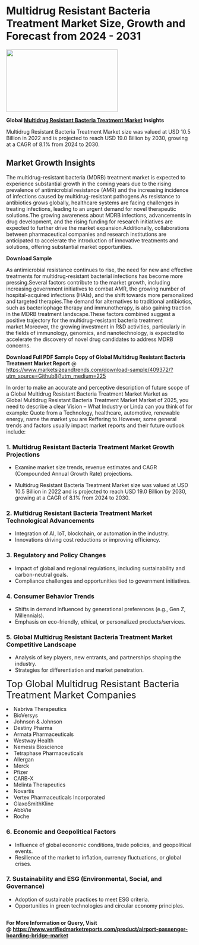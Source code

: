 <H1>Multidrug Resistant Bacteria Treatment Market Size, Growth and Forecast from 2024 - 2031</H1><img class="aligncenter size-medium wp-image-584254" src="https://thirdeyenews.in/wp-content/uploads/2024/09/Global-Market-Research-300x168.jpeg" alt="" width="300" height="168" /><p><strong>Global&nbsp;<a href="https://www.marketsizeandtrends.com/download-sample/409372/?utm_source=Github8j?utm_medium=225">Multidrug Resistant Bacteria Treatment Market</a> Insights</strong></p><p>Multidrug Resistant Bacteria Treatment Market size was valued at USD 10.5 Billion in 2022 and is projected to reach USD 19.0 Billion by 2030, growing at a CAGR of 8.1% from 2024 to 2030.</p><p><h2>Market Growth Insights</h2> <p>The multidrug-resistant bacteria (MDRB) treatment market is expected to experience substantial growth in the coming years due to the rising prevalence of antimicrobial resistance (AMR) and the increasing incidence of infections caused by multidrug-resistant pathogens.As resistance to antibiotics grows globally, healthcare systems are facing challenges in treating infections, leading to an urgent demand for novel therapeutic solutions.The growing awareness about MDRB infections, advancements in drug development, and the rising funding for research initiatives are expected to further drive the market expansion.Additionally, collaborations between pharmaceutical companies and research institutions are anticipated to accelerate the introduction of innovative treatments and solutions, offering substantial market opportunities.</p> <p><strong>Download Sample</strong></p> <p>As antimicrobial resistance continues to rise, the need for new and effective treatments for multidrug-resistant bacterial infections has become more pressing.Several factors contribute to the market growth, including increasing government initiatives to combat AMR, the growing number of hospital-acquired infections (HAIs), and the shift towards more personalized and targeted therapies.The demand for alternatives to traditional antibiotics, such as bacteriophage therapy and immunotherapy, is also gaining traction in the MDRB treatment landscape.These factors combined suggest a positive trajectory for the multidrug-resistant bacteria treatment market.Moreover, the growing investment in R&D activities, particularly in the fields of immunology, genomics, and nanotechnology, is expected to accelerate the discovery of novel drug candidates to address MDRB concerns.</p> <p><span class=""><strong>Download Full PDF Sample Copy of Global Multidrug Resistant Bacteria Treatment Market Report</strong> @ <a href="https://www.marketsizeandtrends.com/download-sample/409372/?utm_source=Github8j?utm_medium=225" target="_blank">https://www.marketsizeandtrends.com/download-sample/409372/?utm_source=Github8j?utm_medium=225</a></span></p><p>In order to make an accurate and perceptive description of future scope of a Global&nbsp;Multidrug Resistant Bacteria Treatment Market Market as Global&nbsp;Multidrug Resistant Bacteria Treatment Market Market of 2025, you need to describe a clear Vision &ndash; What Industry or Linda can you think of for example: Quote from a Technology, healthcare, automotive, renewable energy, name the market you are Reffering to.However, some general trends and factors usually impact market reports and their future outlook include:</p><h3>1.&nbsp;<strong>Multidrug Resistant Bacteria Treatment Market Growth Projections</strong></h3><ul><li>Examine market size trends, revenue estimates and CAGR (Compounded Annual Growth Rate) projections.</li><li><p>Multidrug Resistant Bacteria Treatment Market size was valued at USD 10.5 Billion in 2022 and is projected to reach USD 19.0 Billion by 2030, growing at a CAGR of 8.1% from 2024 to 2030.</p></li></ul><h3>2.&nbsp;<strong>Multidrug Resistant Bacteria Treatment Market Technological Advancements</strong></h3><ul><li>Integration of AI, IoT, blockchain, or automation in the industry.</li><li>Innovations driving cost reductions or improving efficiency.</li></ul><h3>3.&nbsp;<strong>Regulatory and Policy Changes</strong></h3><ul><li>Impact of global and regional regulations, including sustainability and carbon-neutral goals.</li><li>Compliance challenges and opportunities tied to government initiatives.</li></ul><h3>4.&nbsp;<strong>Consumer Behavior Trends</strong></h3><ul><li>Shifts in demand influenced by generational preferences (e.g., Gen Z, Millennials).</li><li>Emphasis on eco-friendly, ethical, or personalized products/services.</li></ul><h3>5.&nbsp;<strong>Global Multidrug Resistant Bacteria Treatment Market Competitive Landscape</strong></h3><ul><li>Analysis of key players, new entrants, and partnerships shaping the industry.</li><li>Strategies for differentiation and market penetration.</li></ul><p data-pm-slice="1 1 []"><span style="color: inherit; font-family: inherit; font-size: 25px;">Top Global Multidrug Resistant Bacteria Treatment Market Companies</span></p><div class="" data-test-id=""><p><li>Nabriva Therapeutics</li><li> BioVersys</li><li> Johnson & Johnson</li><li> Destiny Pharma</li><li> Armata Pharmaceuticals</li><li> Westway Health</li><li> Nemesis Bioscience</li><li> Tetraphase Pharmaceuticals</li><li> Allergan</li><li> Merck</li><li> Pfizer</li><li> CARB-X</li><li> Melinta Therapeutics</li><li> Novartis</li><li> Vertex Pharmaceuticals Incorporated</li><li> GlaxoSmithKline</li><li> AbbVie</li><li> Roche</li></p></div><h3>6.&nbsp;<strong>Economic and Geopolitical Factors</strong></h3><ul><li>Influence of global economic conditions, trade policies, and geopolitical events.</li><li>Resilience of the market to inflation, currency fluctuations, or global crises.</li></ul><h3>7.&nbsp;<strong>Sustainability and ESG (Environmental, Social, and Governance)</strong></h3><ul><li>Adoption of sustainable practices to meet ESG criteria.</li><li>Opportunities in green technologies and circular economy principles.</li></ul><h2><strong style="font-size: 14px;">For More Information or Query, Visit @&nbsp;</strong><a style="background-color: #ffffff; font-size: 14px;" href="https://www.marketsizeandtrends.com/report/multidrug-resistant-bacteria-treatment-market/" target="_blank">https://www.verifiedmarketreports.com/product/airport-passenger-boarding-bridge-market</a></h2>